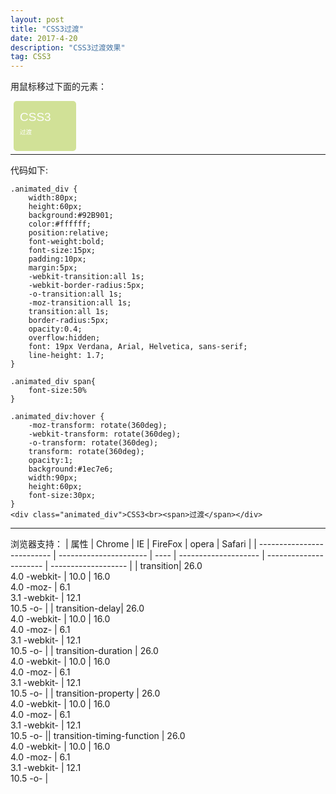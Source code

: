 ```yaml
---
layout: post
title: "CSS3过渡"
date: 2017-4-20
description: "CSS3过渡效果"
tag: CSS3 
---  
```

<style>
hr{
    width:100%;
    margin:0 auto;
}
.animated_div {
    width:80px;
    height:60px;
    background:#92B901;
    color:#ffffff;
    position:relative;
    font-weight:bold;
    font-size:15px;
    padding:10px;
    margin:5px;
    -webkit-transition:all 1s;
    -webkit-border-radius:5px;
	-o-transition:all 1s;
	-moz-transition:all 1s;
	transition:all 1s;
    border-radius:5px;
    opacity:0.4;
    overflow:hidden;
	font: 19px Verdana, Arial, Helvetica, sans-serif;
    line-height: 1.7;
}

.animated_div span{
	font-size:50%
}

.animated_div:hover {
    -moz-transform: rotate(360deg);
    -webkit-transform: rotate(360deg);
    -o-transform: rotate(360deg);
    transform: rotate(360deg);
    opacity:1;
    background:#1ec7e6;
    width:90px;
    height:60px;
    font-size:30px;
}

table{
	    text-align: center;
}
</style>
用鼠标移过下面的元素：
<div class="animated_div">CSS3<br><span>过渡</span></div>

----------

代码如下:

``` processing
.animated_div {
    width:80px;
    height:60px;
    background:#92B901;
    color:#ffffff;
    position:relative;
    font-weight:bold;
    font-size:15px;
    padding:10px;
    margin:5px;
    -webkit-transition:all 1s;
    -webkit-border-radius:5px;
	-o-transition:all 1s;
	-moz-transition:all 1s;
	transition:all 1s;
    border-radius:5px;
    opacity:0.4;
    overflow:hidden;
	font: 19px Verdana, Arial, Helvetica, sans-serif;
    line-height: 1.7;
}

.animated_div span{
	font-size:50%
}

.animated_div:hover {
    -moz-transform: rotate(360deg);
    -webkit-transform: rotate(360deg);
    -o-transform: rotate(360deg);
    transform: rotate(360deg);
    opacity:1;
    background:#1ec7e6;
    width:90px;
    height:60px;
    font-size:30px;
}
<div class="animated_div">CSS3<br><span>过渡</span></div>
```

----------
浏览器支持：
| 属性                       | Chrome                 | IE   | FireFox              | opera                  | Safari              |
| -------------------------- | ---------------------- | ---- | -------------------- | ---------------------- | ------------------- |
| transition| 26.0<br />4.0 -webkit- | 10.0 | 16.0<br />4.0 -moz- | 6.1<br />3.1 -webkit- | 12.1<br />10.5 -o- |
| transition-delay| 26.0<br />4.0 -webkit- | 10.0 | 16.0<br />4.0 -moz- | 6.1<br />3.1 -webkit- | 12.1<br />10.5 -o- |
| transition-duration | 26.0<br />4.0 -webkit- | 10.0 | 16.0<br />4.0 -moz- | 6.1<br />3.1 -webkit- | 12.1<br />10.5 -o- |
| transition-property | 26.0<br />4.0 -webkit- | 10.0 | 16.0<br />4.0 -moz- | 6.1<br />3.1 -webkit- | 12.1<br />10.5 -o- || transition-timing-function | 26.0<br />4.0 -webkit- | 10.0 | 16.0<br />4.0 -moz- | 6.1<br />3.1 -webkit- | 12.1<br />10.5 -o- |

